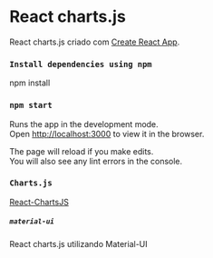 # React charts.js

React charts.js criado com [Create React App](https://github.com/facebookincubator/create-react-app).

### `Install dependencies using npm`
npm install

### `npm start`

Runs the app in the development mode.<br />
Open [http://localhost:3000](http://localhost:3000) to view it in the browser.

The page will reload if you make edits.<br />
You will also see any lint errors in the console.

### `Charts.js`
[React-ChartsJS](https://github.com/codefacebook/react-chartjsx)

##### `material-ui` 
React charts.js utilizando Material-UI
